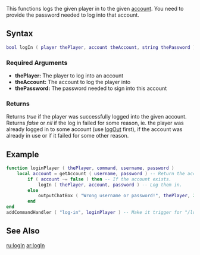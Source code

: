 This functions logs the given player in to the given [account](/docs/account.md "wikilink"). You need to provide the password needed to log into that account.

Syntax
------

``` lua
bool logIn ( player thePlayer, account theAccount, string thePassword )
```

### Required Arguments

-   **thePlayer:** The player to log into an account
-   **theAccount:** The account to log the player into
-   **thePassword:** The password needed to sign into this account

### Returns

Returns *true* if the player was successfully logged into the given account. Returns *false* or *nil* if the log in failed for some reason, ie. the player was already logged in to some account (use [logOut](/docs/logout.md "wikilink") first), if the account was already in use or if it failed for some other reason.

Example
-------

``` lua
function loginPlayer ( thePlayer, command, username, password )
    local account = getAccount ( username, password ) -- Return the account
        if ( account ~= false ) then -- If the account exists.
            logIn ( thePlayer, account, password ) -- Log them in.
        else
            outputChatBox ( "Wrong username or password!", thePlayer, 255, 255, 0 ) -- Output they got the details wrong.
        end
end
addCommandHandler ( "log-in", loginPlayer ) -- Make it trigger for "/log-in", NOTE: /login is hardcored and cannot be used.
```

See Also
--------

[ru:logIn](/docs/ru-login.md "wikilink") [ar:logIn](/docs/ar-login.md "wikilink")
